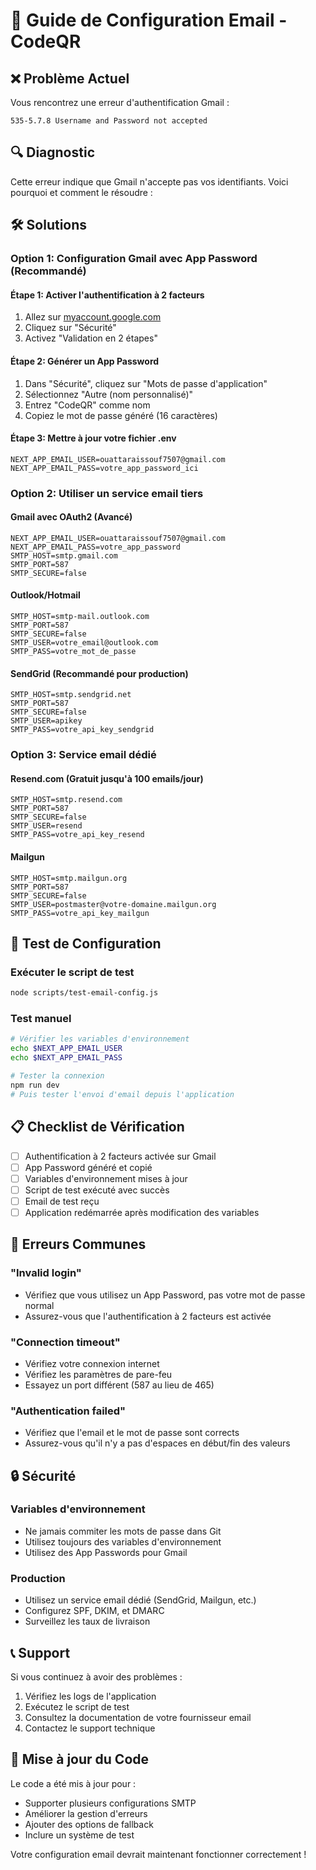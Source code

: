 # 🔧 Guide de Configuration Email - CodeQR

## ❌ Problème Actuel

Vous rencontrez une erreur d'authentification Gmail :

```
535-5.7.8 Username and Password not accepted
```

## 🔍 Diagnostic

Cette erreur indique que Gmail n'accepte pas vos identifiants. Voici pourquoi et comment le résoudre :

## 🛠️ Solutions

### Option 1: Configuration Gmail avec App Password (Recommandé)

#### Étape 1: Activer l'authentification à 2 facteurs

1. Allez sur [myaccount.google.com](https://myaccount.google.com)
2. Cliquez sur "Sécurité"
3. Activez "Validation en 2 étapes"

#### Étape 2: Générer un App Password

1. Dans "Sécurité", cliquez sur "Mots de passe d'application"
2. Sélectionnez "Autre (nom personnalisé)"
3. Entrez "CodeQR" comme nom
4. Copiez le mot de passe généré (16 caractères)

#### Étape 3: Mettre à jour votre fichier .env

```env
NEXT_APP_EMAIL_USER=ouattaraissouf7507@gmail.com
NEXT_APP_EMAIL_PASS=votre_app_password_ici
```

### Option 2: Utiliser un service email tiers

#### Gmail avec OAuth2 (Avancé)

```env
NEXT_APP_EMAIL_USER=ouattaraissouf7507@gmail.com
NEXT_APP_EMAIL_PASS=votre_app_password
SMTP_HOST=smtp.gmail.com
SMTP_PORT=587
SMTP_SECURE=false
```

#### Outlook/Hotmail

```env
SMTP_HOST=smtp-mail.outlook.com
SMTP_PORT=587
SMTP_SECURE=false
SMTP_USER=votre_email@outlook.com
SMTP_PASS=votre_mot_de_passe
```

#### SendGrid (Recommandé pour production)

```env
SMTP_HOST=smtp.sendgrid.net
SMTP_PORT=587
SMTP_SECURE=false
SMTP_USER=apikey
SMTP_PASS=votre_api_key_sendgrid
```

### Option 3: Service email dédié

#### Resend.com (Gratuit jusqu'à 100 emails/jour)

```env
SMTP_HOST=smtp.resend.com
SMTP_PORT=587
SMTP_SECURE=false
SMTP_USER=resend
SMTP_PASS=votre_api_key_resend
```

#### Mailgun

```env
SMTP_HOST=smtp.mailgun.org
SMTP_PORT=587
SMTP_SECURE=false
SMTP_USER=postmaster@votre-domaine.mailgun.org
SMTP_PASS=votre_api_key_mailgun
```

## 🧪 Test de Configuration

### Exécuter le script de test

```bash
node scripts/test-email-config.js
```

### Test manuel

```bash
# Vérifier les variables d'environnement
echo $NEXT_APP_EMAIL_USER
echo $NEXT_APP_EMAIL_PASS

# Tester la connexion
npm run dev
# Puis tester l'envoi d'email depuis l'application
```

## 📋 Checklist de Vérification

- [ ] Authentification à 2 facteurs activée sur Gmail
- [ ] App Password généré et copié
- [ ] Variables d'environnement mises à jour
- [ ] Script de test exécuté avec succès
- [ ] Email de test reçu
- [ ] Application redémarrée après modification des variables

## 🚨 Erreurs Communes

### "Invalid login"

- Vérifiez que vous utilisez un App Password, pas votre mot de passe normal
- Assurez-vous que l'authentification à 2 facteurs est activée

### "Connection timeout"

- Vérifiez votre connexion internet
- Vérifiez les paramètres de pare-feu
- Essayez un port différent (587 au lieu de 465)

### "Authentication failed"

- Vérifiez que l'email et le mot de passe sont corrects
- Assurez-vous qu'il n'y a pas d'espaces en début/fin des valeurs

## 🔒 Sécurité

### Variables d'environnement

- Ne jamais commiter les mots de passe dans Git
- Utilisez toujours des variables d'environnement
- Utilisez des App Passwords pour Gmail

### Production

- Utilisez un service email dédié (SendGrid, Mailgun, etc.)
- Configurez SPF, DKIM, et DMARC
- Surveillez les taux de livraison

## 📞 Support

Si vous continuez à avoir des problèmes :

1. Vérifiez les logs de l'application
2. Exécutez le script de test
3. Consultez la documentation de votre fournisseur email
4. Contactez le support technique

## 🔄 Mise à jour du Code

Le code a été mis à jour pour :

- Supporter plusieurs configurations SMTP
- Améliorer la gestion d'erreurs
- Ajouter des options de fallback
- Inclure un système de test

Votre configuration email devrait maintenant fonctionner correctement !
